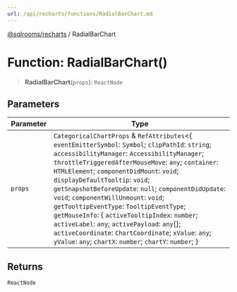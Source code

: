 ```yaml
---
url: /api/recharts/functions/RadialBarChart.md
---
```

[@sqlrooms/recharts](../index.md) / RadialBarChart

# Function: RadialBarChart()

> **RadialBarChart**(`props`): `ReactNode`

## Parameters

| Parameter | Type |
| ------ | ------ |
| `props` | `CategoricalChartProps` & `RefAttributes`<{ `eventEmitterSymbol`: `Symbol`; `clipPathId`: `string`; `accessibilityManager`: `AccessibilityManager`; `throttleTriggeredAfterMouseMove`: `any`; `container`: `HTMLElement`; `componentDidMount`: `void`; `displayDefaultTooltip`: `void`; `getSnapshotBeforeUpdate`: `null`; `componentDidUpdate`: `void`; `componentWillUnmount`: `void`; `getTooltipEventType`: `TooltipEventType`; `getMouseInfo`: { `activeTooltipIndex`: `number`; `activeLabel`: `any`; `activePayload`: `any`\[]; `activeCoordinate`: `ChartCoordinate`; `xValue`: `any`; `yValue`: `any`; `chartX`: `number`; `chartY`: `number`; } | { `activeTooltipIndex`: `number`; `activeLabel`: `any`; `activePayload`: `any`\[]; `activeCoordinate`: `ChartCoordinate`; `chartX`: `number`; `chartY`: `number`; }; `inRange`: `any`; `parseEventsOfWrapper`: `any`; `addListener`: `void`; `removeListener`: `void`; `handleLegendBBoxUpdate`: (`box`) => `void`; `handleReceiveSyncEvent`: (`cId`, `data`, `emitter`) => `void`; `handleBrushChange`: (`__namedParameters`) => `void`; `handleMouseEnter`: (`e`) => `void`; `triggeredAfterMouseMove`: (`e`) => `any`; `handleItemMouseEnter`: (`el`) => `void`; `handleItemMouseLeave`: () => `void`; `handleMouseMove`: (`e`) => `void`; `handleMouseLeave`: (`e`) => `void`; `handleOuterEvent`: (`e`) => `void`; `handleClick`: (`e`) => `void`; `handleMouseDown`: (`e`) => `void`; `handleMouseUp`: (`e`) => `void`; `handleTouchMove`: (`e`) => `void`; `handleTouchStart`: (`e`) => `void`; `handleTouchEnd`: (`e`) => `void`; `handleDoubleClick`: (`e`) => `void`; `handleContextMenu`: (`e`) => `void`; `triggerSyncEvent`: (`data`) => `void`; `applySyncEvent`: (`data`) => `void`; `filterFormatItem`: `any`; `renderCursor`: (`element`) => `Element`; `renderPolarAxis`: (`element`, `displayName`, `index`) => `ReactElement`<`any`, `string` | `JSXElementConstructor`<`any`>>; `renderPolarGrid`: (`element`) => `ReactElement`<`any`, `string` | `JSXElementConstructor`<`any`>>; `renderLegend`: () => `ReactElement`<`any`, `string` | `JSXElementConstructor`<`any`>>; `renderTooltip`: () => `ReactElement`<`any`, `string` | `JSXElementConstructor`<`any`>>; `renderBrush`: (`element`) => `ReactElement`<`any`, `string` | `JSXElementConstructor`<`any`>>; `renderReferenceElement`: (`element`, `displayName`, `index`) => `ReactElement`<`any`, `string` | `JSXElementConstructor`<`any`>>; `renderActivePoints`: (`__namedParameters`) => `ReactElement`<`any`, `string` | `JSXElementConstructor`<`any`>>\[]; `renderGraphicChild`: (`element`, `displayName`, `index`) => `any`\[]; `renderCustomized`: (`element`, `displayName`, `index`) => `ReactElement`<`any`, `string` | `JSXElementConstructor`<`any`>>; `renderClipPath`: `Element`; `getXScales`: {}; `getYScales`: {}; `getXScaleByAxisId`: `Function` | `ScaleType`; `getYScaleByAxisId`: `Function` | `ScaleType`; `getItemByXY`: { `graphicalItem`: `any`; `payload`: `any`; }; `renderMap`: { `CartesianGrid`: { `handler`: (`element`) => `ReactElement`<`any`, `string` | `JSXElementConstructor`<`any`>>; `once`: `boolean`; }; `ReferenceArea`: { `handler`: (`element`, `displayName`, `index`) => `ReactElement`<`any`, `string` | `JSXElementConstructor`<`any`>>; }; `ReferenceLine`: { `handler`: (`element`) => `ReactElement`<`any`, `string` | `JSXElementConstructor`<`any`>>; }; `ReferenceDot`: { `handler`: (`element`, `displayName`, `index`) => `ReactElement`<`any`, `string` | `JSXElementConstructor`<`any`>>; }; `XAxis`: { `handler`: (`element`) => `ReactElement`<`any`, `string` | `JSXElementConstructor`<`any`>>; }; `YAxis`: { `handler`: (`element`) => `ReactElement`<`any`, `string` | `JSXElementConstructor`<`any`>>; }; `Brush`: { `handler`: (`element`) => `ReactElement`<`any`, `string` | `JSXElementConstructor`<`any`>>; `once`: `boolean`; }; `Bar`: { `handler`: (`element`, `displayName`, `index`) => `any`\[]; }; `Line`: { `handler`: (`element`, `displayName`, `index`) => `any`\[]; }; `Area`: { `handler`: (`element`, `displayName`, `index`) => `any`\[]; }; `Radar`: { `handler`: (`element`, `displayName`, `index`) => `any`\[]; }; `RadialBar`: { `handler`: (`element`, `displayName`, `index`) => `any`\[]; }; `Scatter`: { `handler`: (`element`, `displayName`, `index`) => `any`\[]; }; `Pie`: { `handler`: (`element`, `displayName`, `index`) => `any`\[]; }; `Funnel`: { `handler`: (`element`, `displayName`, `index`) => `any`\[]; }; `Tooltip`: { `handler`: (`element`) => `Element`; `once`: `boolean`; }; `PolarGrid`: { `handler`: (`element`) => `ReactElement`<`any`, `string` | `JSXElementConstructor`<`any`>>; `once`: `boolean`; }; `PolarAngleAxis`: { `handler`: (`element`, `displayName`, `index`) => `ReactElement`<`any`, `string` | `JSXElementConstructor`<`any`>>; }; `PolarRadiusAxis`: { `handler`: (`element`, `displayName`, `index`) => `ReactElement`<`any`, `string` | `JSXElementConstructor`<`any`>>; }; `Customized`: { `handler`: (`element`, `displayName`, `index`) => `ReactElement`<`any`, `string` | `JSXElementConstructor`<`any`>>; }; }; `render`: `Element`; `context`: `unknown`; `setState`: `void`; `forceUpdate`: `void`; `props`: `Readonly`<`CategoricalChartProps`>; `state`: `Readonly`<`CategoricalChartState`>; `refs`: {}; `shouldComponentUpdate`: `boolean`; `componentDidCatch`: `void`; `componentWillMount`: `void`; `UNSAFE_componentWillMount`: `void`; `componentWillReceiveProps`: `void`; `UNSAFE_componentWillReceiveProps`: `void`; `componentWillUpdate`: `void`; `UNSAFE_componentWillUpdate`: `void`; }> |

## Returns

`ReactNode`
